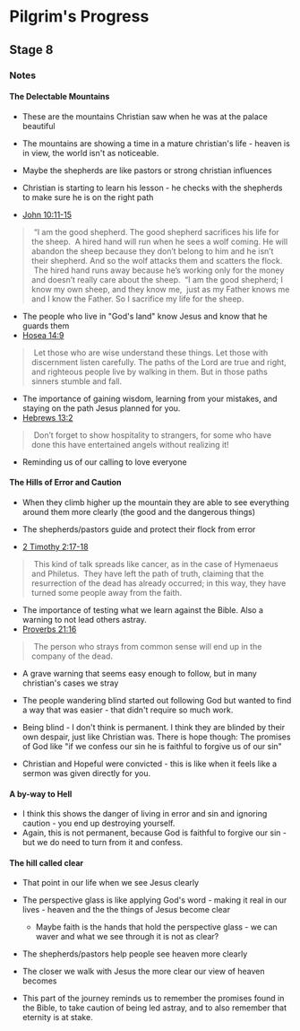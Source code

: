 # Pilgrim's Progress

## Stage 8


### Notes






#### The Delectable Mountains

* These are the mountains Christian saw when he was at the palace beautiful
* The mountains are showing a time in a mature christian's life - heaven is in view, the world isn't as noticeable.
* Maybe the shepherds are like pastors or strong christian influences
* Christian is starting to learn his lesson - he checks with the shepherds to make sure he is on the right path

* [John 10:11-15](https://www.biblegateway.com/passage/?search=John%2010:11-15&version=NLT)
>   “I am the good shepherd. The good shepherd sacrifices his life for the sheep.  A hired hand will run when he sees a wolf coming. He will abandon the sheep because they don’t belong to him and he isn’t their shepherd. And so the wolf attacks them and scatters the flock.  The hired hand runs away because he’s working only for the money and doesn’t really care about the sheep.  “I am the good shepherd; I know my own sheep, and they know me,  just as my Father knows me and I know the Father. So I sacrifice my life for the sheep.
* The people who live in "God's land" know Jesus and know that he guards them
* [Hosea 14:9](https://www.biblegateway.com/passage/?search=Hosea%2014:9&version=NLT)
>   Let those who are wise understand these things. Let those with discernment listen carefully. The paths of the Lord are true and right, and righteous people live by walking in them. But in those paths sinners stumble and fall.
* The importance of gaining wisdom, learning from your mistakes, and staying on the path Jesus planned for you.
* [Hebrews 13:2](https://www.biblegateway.com/passage/?search=Hebrews%2013:2&version=NLT)
>   Don’t forget to show hospitality to strangers, for some who have done this have entertained angels without realizing it!
* Reminding us of our calling to love everyone

#### The Hills of Error and Caution

* When they climb higher up the mountain they are able to see everything around them more clearly (the good and the dangerous things)
* The shepherds/pastors guide and protect their flock from error

* [2 Timothy 2:17-18](https://www.biblegateway.com/passage/?search=2%20Timothy%202:17-18&version=NLT)
>   This kind of talk spreads like cancer, as in the case of Hymenaeus and Philetus.  They have left the path of truth, claiming that the resurrection of the dead has already occurred; in this way, they have turned some people away from the faith.
* The importance of testing what we learn against the Bible.  Also a warning to not lead others astray.
* [Proverbs 21:16](https://www.biblegateway.com/passage/?search=Proverbs%2021:16&version=NLT)
>   The person who strays from common sense will end up in the company of the dead.
* A grave warning that seems easy enough to follow, but in many christian's cases we stray

* The people wandering blind started out following God but wanted to find a way that was easier - that didn't require so much work.
* Being blind - I don't think is permanent.  I think they are blinded by their own despair, just like Christian was.  There is hope though: The promises of God like "if we confess our sin he is faithful to forgive us of our sin"
* Christian and Hopeful were convicted - this is like when it feels like a sermon was given directly for you.

#### A by-way to Hell

* I think this shows the danger of living in error and sin and ignoring caution - you end up destroying yourself.  
* Again, this is not permanent, because God is faithful to forgive our sin - but we do need to turn from it and confess.

#### The hill called clear

* That point in our life when we see Jesus clearly
* The perspective glass is like applying God's word - making it real in our lives - heaven and the the things of Jesus become clear
	* Maybe faith is the hands that hold the perspective glass - we can waver and what we see through it is not as clear?
* The shepherds/pastors help people see heaven more clearly
* The closer we walk with Jesus the more clear our view of heaven becomes

* This part of the journey reminds us to remember the promises found in the Bible, to take caution of being led astray, and to also remember that eternity is at stake.





